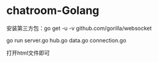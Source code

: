 # chatroom-Golang
安装第三方包：go get -u -v github.com/gorilla/websocket


go run server.go hub.go data.go connection.go


打开html文件即可
